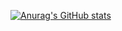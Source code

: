 [![Anurag's GitHub stats](https://github-readme-stats.vercel.app/api?username=lunjohnzhang&theme=graywhite&count_private=true&hide=contribs,stars&show_icons=true&exclude_repo=lunjohnzhang/yulun-academic)](https://github.com/anuraghazra/github-readme-stats)
